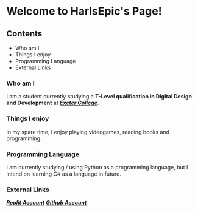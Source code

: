 # Welcome to HarlsEpic's Page!

## Contents

- Who am I
- Things I enjoy
- Programming Language
- External Links

### Who am I

I am a student currently studying a **T-Level qualification in Digital Design and Development** at ***[Exeter College](https://exe-coll.ac.uk/)***.

### Things I enjoy

In my spare time, I enjoy playing videogames, reading books and programming.

### Programming Language

I am currently studying / using Python as a programming language, but I intend on learning C# as a language in future.

### External Links

***[Replit Account](https://replit.com/@HarlsEpic)***
***[Github Account](https://github.com/HarlsEpic/)***
